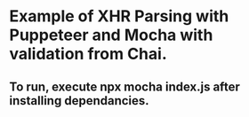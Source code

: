 # Example of XHR Parsing with Puppeteer and Mocha with validation from Chai.
## To run, execute npx mocha index.js after installing dependancies. 